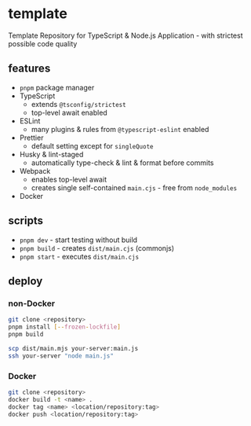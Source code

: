 # template

Template Repository for TypeScript & Node.js Application - with strictest possible code quality

## features

- `pnpm` package manager
- TypeScript
  - extends `@tsconfig/strictest`
  - top-level await enabled
- ESLint
  - many plugins & rules from `@typescript-eslint` enabled
- Prettier
  - default setting except for `singleQuote`
- Husky & lint-staged
  - automatically type-check & lint & format before commits
- Webpack
  - enables top-level await
  - creates single self-contained `main.cjs` - free from `node_modules`
- Docker

## scripts

- `pnpm dev` - start testing without build
- `pnpm build` - creates `dist/main.cjs` (commonjs)
- `pnpm start` - executes `dist/main.cjs`

## deploy

### non-Docker

```sh
git clone <repository>
pnpm install [--frozen-lockfile]
pnpm build

scp dist/main.mjs your-server:main.js
ssh your-server "node main.js"
```

### Docker

```sh
git clone <repository>
docker build -t <name> .
docker tag <name> <location/repository:tag>
docker push <location/repository:tag>
```
